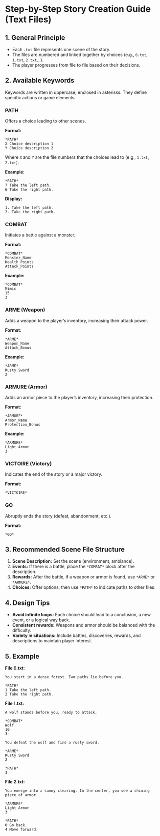 # Step-by-Step Story Creation Guide (Text Files)

## 1. General Principle
- Each `.txt` file represents one scene of the story.
- The files are numbered and linked together by choices (e.g., `0.txt`, `1.txt`, `2.txt`…).
- The player progresses from file to file based on their decisions.

## 2. Available Keywords
Keywords are written in uppercase, enclosed in asterisks. They define specific actions or game elements.

### PATH
Offers a choice leading to other scenes.

**Format:**
```
*PATH*
X Choice description 1
Y Choice description 2
```
Where `X` and `Y` are the file numbers that the choices lead to (e.g., `1.txt`, `2.txt`).

**Example:**
```
*PATH*
7 Take the left path.
6 Take the right path.
```

**Display:**
```
1. Take the left path.
2. Take the right path.
```

### COMBAT
Initiates a battle against a monster.

**Format:**
```
*COMBAT*
Monster_Name
Health_Points
Attack_Points
```

**Example:**
```
*COMBAT*
Mimic
15
3
```

### ARME (Weapon)
Adds a weapon to the player’s inventory, increasing their attack power.

**Format:**
```
*ARME*
Weapon_Name
Attack_Bonus
```

**Example:**
```
*ARME*
Rusty Sword
2
```

### ARMURE (Armor)
Adds an armor piece to the player’s inventory, increasing their protection.

**Format:**
```
*ARMURE*
Armor_Name
Protection_Bonus
```

**Example:**
```
*ARMURE*
Light Armor
3
```

### VICTOIRE (Victory)
Indicates the end of the story or a major victory.

**Format:**
```
*VICTOIRE*
```

### GO
Abruptly ends the story (defeat, abandonment, etc.).

**Format:**
```
*GO*
```

## 3. Recommended Scene File Structure
1. **Scene Description:** Set the scene (environment, ambiance).
2. **Events:** If there is a battle, place the `*COMBAT*` block after the description.
3. **Rewards:** After the battle, if a weapon or armor is found, use `*ARME*` or `*ARMURE*`.
4. **Choices:** Offer options, then use `*PATH*` to indicate paths to other files.

## 4. Design Tips
- **Avoid infinite loops:** Each choice should lead to a conclusion, a new event, or a logical way back.
- **Consistent rewards:** Weapons and armor should be balanced with the difficulty.
- **Variety in situations:** Include battles, discoveries, rewards, and descriptions to maintain player interest.

## 5. Example

**File 0.txt:**
```
You start in a dense forest. Two paths lie before you.

*PATH*
1 Take the left path.
2 Take the right path.
```

**File 1.txt:**
```
A wolf stands before you, ready to attack.

*COMBAT*
Wolf
10
3

You defeat the wolf and find a rusty sword.

*ARME*
Rusty Sword
2

*PATH*
3
```

**File 2.txt:**
```
You emerge into a sunny clearing. In the center, you see a shining piece of armor.

*ARMURE*
Light Armor
3

*PATH*
0 Go back.
4 Move forward.
```
